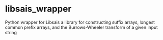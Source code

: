 # libsais_wrapper
 Python wrapper for Libsais a library for constructing suffix arrays, longest common prefix arrays, and the Burrows-Wheeler transform of a given input string
